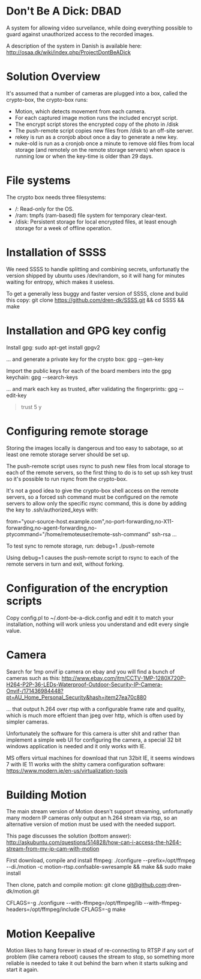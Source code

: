 Don't Be A Dick: DBAD
=====================

A system for allowing video surveilance, while doing everything possible to
guard against unauthorized access to the recorded images.

A description of the system in Danish is available here:
http://osaa.dk/wiki/index.php/ProjectDontBeADick

Solution Overview
=================

It's assumed that a number of cameras are plugged into a box, called the crypto-box,
the crypto-box runs:

* Motion, which detects movement from each camera.
* For each captured image motion runs the included encrypt script.
* The encrypt script stores the encrypted copy of the photo in /disk
* The push-remote script copies new files from /disk to an off-site server.
* rekey is run as a cronjob about once a day to generate a new key.
* nuke-old is run as a cronjob once a minute to remove old files from local storage (and remotely on the remote storage servers) when space is running low or when the key-time is older than 29 days.


File systems
============

The crypto box needs three filesystems:

* /: Read-only for the OS.
* /ram: tmpfs (ram-based) file system for temporary clear-text.
* /disk: Persistent storage for local encrypted files, at least enough storage for a week of offline operation.  



Installation of SSSS
====================

We need SSSS to handle splitting and combining secrets, unfortunatly
the version shipped by ubuntu uses /dev/random, so it will hang for minutes
waiting for entropy, which makes it useless.

To get a generally less buggy and faster version of SSSS, clone and build this copy:
git clone https://github.com/dren-dk/SSSS.git && cd SSSS && make


Installation and GPG key config
===============================

Install gpg:
 sudo apt-get install gpgv2

...  and generate a private key for the crypto box:
 gpg --gen-key


Import the public keys for each of the board members into the gpg keychain:
 gpg --search-keys <email>

... and mark each key as trusted, after validating the fingerprints:
 gpg --edit-key <email>
  > trust
  > 5
  > y


Configuring remote storage
==========================

Storing the images locally is dangerous and too easy to sabotage, so at least one
remote storage server should be set up.

The push-remote script uses rsync to push new files from local storage to each of
the remote servers, so the first thing to do is to set up ssh key trust so
it's possible to run rsync from the crypto-box.

It's not a good idea to give the crypto-box shell access on the remote servers,
so a forced ssh command must be configured on the remote servers to allow only
the specific rsync command, this is done by adding the key to .ssh/authorized_keys with:

from="your-source-host.example.com",no-port-forwarding,no-X11-forwarding,no-agent-forwarding,no-ptycommand="/home/remoteuser/remote-ssh-command" ssh-rsa ... 

To test sync to remote storage, run:
debug=1 ./push-remote

Using debug=1 causes the push-remote script to rsync to each of the remote servers in turn and exit, without forking.


Configuration of the encryption scripts
=======================================
 
Copy config.pl to ~/.dont-be-a-dick.config and edit it to match your installation,
nothing will work unless you understand and edit every single value.


Camera
======

Search for 1mp onvif ip camera on ebay and you will find a bunch of cameras such as this: 
http://www.ebay.com/itm/CCTV-1MP-1280X720P-H264-P2P-36-LEDs-Waterproof-Outdoor-Security-IP-Camera-Onvif-/171436984448?pt=AU_Home_Personal_Security&hash=item27ea70c880

... that output h.264 over rtsp with a configurable frame rate and quality, which is much more effcient than
jpeg over http, which is often used by simpler cameras.

Unfortunately the software for this camera is utter shit and rather than implement a simple web UI for configuring
the camera, a special 32 bit windows application is needed and it only works with IE.

MS offers virtual machines for download that run 32bit IE, it seems windows 7 with IE 11 works with the shitty
camera configuration software: 
https://www.modern.ie/en-us/virtualization-tools


Building Motion
===============

The main stream version of Motion doesn't support streaming, unfortunatly many modern IP cameras only output
an h.264 stream via rtsp, so an alternative version of motion must be used with the needed support.

This page discusses the solution (bottom answer):
http://askubuntu.com/questions/514828/how-can-i-access-the-h264-stream-from-my-ip-cam-with-motion


First download, compile and install ffmpeg:
./configure --prefix=/opt/ffmpeg --di./motion -c motion-rtsp.confsable-swresample && make && sudo make install


Then clone, patch and compile motion:
git clone git@github.com:dren-dk/motion.git

CFLAGS=-g ./configure --with-ffmpeg=/opt/ffmpeg/lib --with-ffmpeg-headers=/opt/ffmpeg/include
CFLAGS=-g make


Motion Keepalive
================

Motion likes to hang forever in stead of re-connecting to RTSP if any sort of problem (like camera reboot)
causes the stream to stop, so something more reliable is needed to take it out behind the barn when
it starts sulking and start it again.

